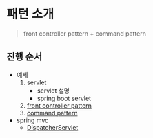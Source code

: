 패턴 소개
===========
> front controller pattern + command pattern 

진행 순서
--
- 예제
    1. servlet
        * servlet 설명
        * spring boot servlet
    2. [front controller pattern](frontControllerPattern.md)
    3. [command pattern](commandPattern.md) 
-  spring mvc 
    * [DispatcherServlet](springmvc.md)
    
    
 
 